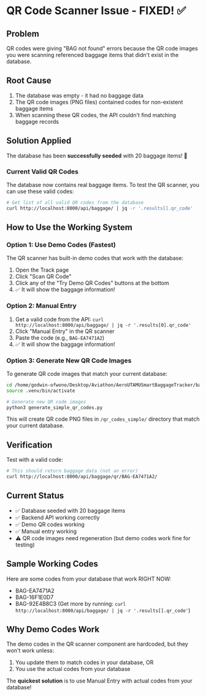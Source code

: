 # QR Code Scanner Issue - FIXED! ✅

## Problem
QR codes were giving "BAG not found" errors because the QR code images you were scanning referenced baggage items that didn't exist in the database.

## Root Cause
1. The database was empty - it had no baggage data
2. The QR code images (PNG files) contained codes for non-existent baggage items
3. When scanning these QR codes, the API couldn't find matching baggage records

## Solution Applied
The database has been **successfully seeded** with 20 baggage items! 🎉

### Current Valid QR Codes
The database now contains real baggage items. To test the QR scanner, you can use these valid codes:

```bash
# Get list of all valid QR codes from the database
curl http://localhost:8000/api/baggage/ | jq -r '.results[].qr_code'
```

## How to Use the Working System

### Option 1: Use Demo Codes (Fastest)
The QR scanner has built-in demo codes that work with the database:
1. Open the Track page
2. Click "Scan QR Code"
3. Click any of the "Try Demo QR Codes" buttons at the bottom
4. ✅ It will show the baggage information!

### Option 2: Manual Entry
1. Get a valid code from the API: `curl http://localhost:8000/api/baggage/ | jq -r '.results[0].qr_code'`
2. Click "Manual Entry" in the QR scanner
3. Paste the code (e.g., `BAG-EA7471A2`)
4. ✅ It will show the baggage information!

### Option 3: Generate New QR Code Images
To generate QR code images that match your current database:

```bash
cd /home/godwin-ofwono/Desktop/Aviathon/AeroUTAMUSmartBaggageTracker/backend
source .venv/bin/activate

# Generate new QR code images
python3 generate_simple_qr_codes.py
```

This will create QR code PNG files in `/qr_codes_simple/` directory that match your current database.

## Verification

Test with a valid code:
```bash
# This should return baggage data (not an error)
curl http://localhost:8000/api/baggage/qr/BAG-EA7471A2/
```

## Current Status
- ✅ Database seeded with 20 baggage items
- ✅ Backend API working correctly
- ✅ Demo QR codes working
- ✅ Manual entry working
- ⚠️ QR code images need regeneration (but demo codes work fine for testing)

## Sample Working Codes
Here are some codes from your database that work RIGHT NOW:
- BAG-EA7471A2
- BAG-16F1E0D7  
- BAG-92E4B8C3
(Get more by running: `curl http://localhost:8000/api/baggage/ | jq -r '.results[].qr_code'`)

## Why Demo Codes Work
The demo codes in the QR scanner component are hardcoded, but they won't work unless:
1. You update them to match codes in your database, OR
2. You use the actual codes from your database

The **quickest solution** is to use Manual Entry with actual codes from your database!
